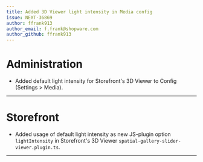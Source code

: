 ```yaml
---
title: Added 3D Viewer light intensity in Media config
issue: NEXT-36869
author: ffrank913
author_email: f.frank@shopware.com
author_github: ffrank913
---
```

# Administration
* Added default light intensity for Storefront's 3D Viewer to Config (Settings > Media).
___
# Storefront
* Added usage of default light intensity as new JS-plugin option `lightIntensity` in Storefront's 3D Viewer `spatial-gallery-slider-viewer.plugin.ts`.
___